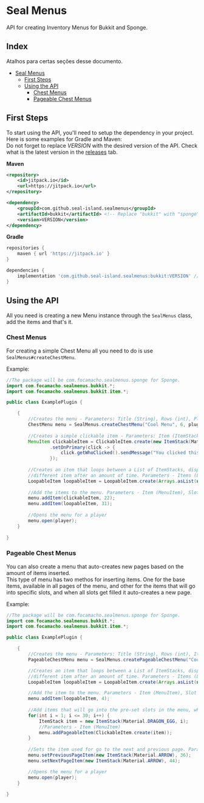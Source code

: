 # Seal Menus
API for creating Inventory Menus for Bukkit and Sponge.

## Index
Atalhos para certas seções desse documento.
- [Seal Menus](#Seal-Menus)
    * [First Steps](#First-Steps)
    * [Using the API](#Using-the-API)
        + [Chest Menus](#Chest-Menus)
        + [Pageable Chest Menus](#Pageable-Chest-Menus)

## First Steps
To start using the API, you'll need to setup the dependency in your project. Here is some examples for Gradle and Maven:
<br>
Do not forget to replace *VERSION* with the desired version of the API. Check what is the latest version in the [releases](https://github.com/Seal-Island/SealMenus/releases) tab.

**Maven**
```xml
<repository>
    <id>jitpack.io</id>
    <url>https://jitpack.io</url>
</repository>
```
```xml
<dependency>
    <groupId>com.github.seal-island.sealmenus</groupId>
    <artifactId>bukkit</artifactId> <!-- Replace "bukkit" with "sponge" if desired. -->
    <version>VERSION</version>
</dependency>
```

**Gradle**
```groovy
repositories {
    maven { url 'https://jitpack.io' }
}

dependencies {
    implementation 'com.github.seal-island.sealmenus:bukkit:VERSION' // Replace "bukkit" with "sponge" if desired.
}
```

## Using the API

All you need is creating a new Menu instance through the `SealMenus` class, add the items and that's it.

### Chest Menus

For creating a simple Chest Menu all you need to do is use `SealMenus#createChestMenu`.

Example:
```java
//The package will be com.focamacho.sealmenus.sponge for Sponge.
import com.focamacho.sealmenus.bukkit.*;
import com.focamacho.sealmenus.bukkit.item.*;

public class ExamplePlugin {

    {
        //Creates the menu - Parameters: Title (String), Rows (int), Plugin Instance (JavaPlugin)
        ChestMenu menu = SealMenus.createChestMenu("Cool Menu", 6, pluginObject);
    
        //Creates a simple clickable item - Parameters: Item (ItemStack) 
        MenuItem clickableItem = ClickableItem.create(new ItemStack(Material.SPONGE))
                .setOnPrimary(click -> {
                    click.getWhoClicked().sendMessage("You clicked this item.");
                });
        
        //Creates an item that loops between a List of ItemStacks, displaying a
        //different item after an amount of time. Parameters - Items (List<ItemStack), Ticks (int)
        LoopableItem loopableItem = LoopableItem.create(Arrays.asList(new ItemStack(Material.DIAMOND), new ItemStack(Material.IRON_INGOT), new ItemStack(Material.GOLD_INGOT)), 20);
        
        //Add the items to the menu. Parameters - Item (MenuItem), Slot (int)
        menu.addItem(clickableItem, 22);
        menu.addItem(loopableItem, 31);
        
        //Opens the menu for a player
        menu.open(player);
    }
    
}
```

### Pageable Chest Menus

You can also create a menu that auto-creates new pages based on the amount of items inserted.
<br>
This type of menu has two methos for inserting items. One for the base items, available in all pages of the menu, and other for the items that will go into specific slots, and when all slots get filled it auto-creates a new page.

Example:
```java
//The package will be com.focamacho.sealmenus.sponge for Sponge.
import com.focamacho.sealmenus.bukkit.*;
import com.focamacho.sealmenus.bukkit.item.*;

public class ExamplePlugin {

    {
        //Creates the menu - Parameters: Title (String), Rows (int), Items Slots (int[]), Plugin Instance (JavaPlugin)
        PageableChestMenu menu = SealMenus.createPageableChestMenu("Cool Menu", 6, new int[]{20, 21, 22, 23, 24, 29, 30, 31, 32, 33}, pluginObject);

        //Creates an item that loops between a List of ItemStacks, displaying a
        //different item after an amount of time. Parameters - Items (List<ItemStack), Ticks (int)
        LoopableItem loopableItem = LoopableItem.create(Arrays.asList(new ItemStack(Material.DIAMOND), new ItemStack(Material.IRON_INGOT), new ItemStack(Material.GOLD_INGOT)), 20);

        //Add the item to the menu. Parameters - Item (MenuItem), Slot (int)
        menu.addItem(loopableItem, 4);
                
        //Add items that will go into the pre-set slots in the menu, when all slots get filled, a new page is automatically created.
        for(int i = 1; i <= 30; i++) {
            ItemStack item = new ItemStack(Material.DRAGON_EGG, i);
            //Parameters - Item (MenuItem)
            menu.addPageableItem(ClickableItem.create(item));
        }
        
        //Sets the item used for go to the next and previous page. Parameters - Item (ItemStack), Slot (int)
        menu.setPreviousPageItem(new ItemStack(Material.ARROW), 36);
        menu.setNextPageItem(new ItemStack(Material.ARROW), 44);

        //Opens the menu for a player
        menu.open(player);
    }
    
}
```